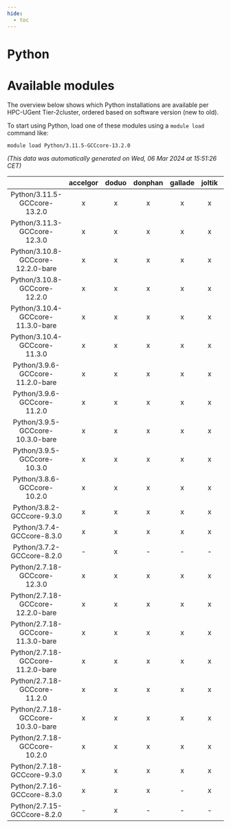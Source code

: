 ```yaml
---
hide:
  - toc
---
```


Python
======

# Available modules


The overview below shows which Python installations are available per HPC-UGent Tier-2cluster, ordered based on software version (new to old).

To start using Python, load one of these modules using a `module load` command like:

```shell
module load Python/3.11.5-GCCcore-13.2.0
```

*(This data was automatically generated on Wed, 06 Mar 2024 at 15:51:26 CET)*  

| |accelgor|doduo|donphan|gallade|joltik|skitty|
| :---: | :---: | :---: | :---: | :---: | :---: | :---: |
|Python/3.11.5-GCCcore-13.2.0|x|x|x|x|x|x|
|Python/3.11.3-GCCcore-12.3.0|x|x|x|x|x|x|
|Python/3.10.8-GCCcore-12.2.0-bare|x|x|x|x|x|x|
|Python/3.10.8-GCCcore-12.2.0|x|x|x|x|x|x|
|Python/3.10.4-GCCcore-11.3.0-bare|x|x|x|x|x|x|
|Python/3.10.4-GCCcore-11.3.0|x|x|x|x|x|x|
|Python/3.9.6-GCCcore-11.2.0-bare|x|x|x|x|x|x|
|Python/3.9.6-GCCcore-11.2.0|x|x|x|x|x|x|
|Python/3.9.5-GCCcore-10.3.0-bare|x|x|x|x|x|x|
|Python/3.9.5-GCCcore-10.3.0|x|x|x|x|x|x|
|Python/3.8.6-GCCcore-10.2.0|x|x|x|x|x|x|
|Python/3.8.2-GCCcore-9.3.0|x|x|x|x|x|x|
|Python/3.7.4-GCCcore-8.3.0|x|x|x|x|x|x|
|Python/3.7.2-GCCcore-8.2.0|-|x|-|-|-|-|
|Python/2.7.18-GCCcore-12.3.0|x|x|x|x|x|x|
|Python/2.7.18-GCCcore-12.2.0-bare|x|x|x|x|x|x|
|Python/2.7.18-GCCcore-11.3.0-bare|x|x|x|x|x|x|
|Python/2.7.18-GCCcore-11.2.0-bare|x|x|x|x|x|x|
|Python/2.7.18-GCCcore-11.2.0|x|x|x|x|x|x|
|Python/2.7.18-GCCcore-10.3.0-bare|x|x|x|x|x|x|
|Python/2.7.18-GCCcore-10.2.0|x|x|x|x|x|x|
|Python/2.7.18-GCCcore-9.3.0|x|x|x|x|x|x|
|Python/2.7.16-GCCcore-8.3.0|x|x|x|-|x|x|
|Python/2.7.15-GCCcore-8.2.0|-|x|-|-|-|-|
